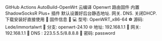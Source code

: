 GitHub Actions AutoBuild-OpenWrt
云编译 Openwrt 路由固件 内置 ShadowSocksR Plus+ 插件
默认设置好后台静态地址. 网关. DNS. 关闭DHCP. 下载安装好直接使用
📒 固件信息 📒
💻 型号: OpenWRT_x86-64
⚽ 源码: Lede/immortalwrt
💝 分支: openwrt-24.10
🌐 地址: 192.168.1.1
🚀 网关: 192.168.1.1
🧊 DNS : 223.5.5.5/8.8.8.8
🔑 密码: password
